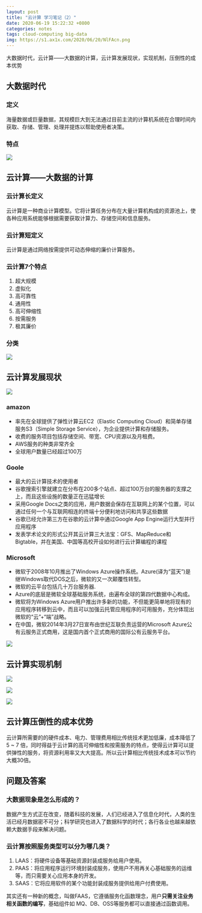 ```yaml
---
layout: post
title: "云计算 学习笔记（2）"
date: 2020-06-19 15:22:32 +0800
categories: notes
tags: cloud-computing big-data
img: https://s1.ax1x.com/2020/06/20/NlFAcn.png
---
```

大数据时代，云计算——大数据的计算，云计算发展现状，实现机制，压倒性的成本优势


## 大数据时代

### 定义

海量数据或巨量数据，其规模巨大到无法通过目前主流的计算机系统在合理时间内获取、存储、管理、处理并提炼以帮助使用者决策。

### 特点

![](https://s1.ax1x.com/2020/06/20/NlNCUU.png)

## 云计算——大数据的计算

### 云计算长定义

云计算是一种商业计算模型。它将计算任务分布在大量计算机构成的资源池上，使各种应用系统能够根据需要获取计算力、存储空间和信息服务。

### 云计算短定义

云计算是通过网络按需提供可动态伸缩的廉价计算服务。

### 云计算7个特点

1. 超大规模
2. 虚拟化
3. 高可靠性
4. 通用性
5. 高可伸缩性
6. 按需服务
7. 极其廉价

### 分类

![](https://s1.ax1x.com/2020/06/20/NlN9ET.png)

## 云计算发展现状

![](https://s1.ax1x.com/2020/06/20/NltzD0.png)

### amazon

* 率先在全球提供了弹性计算云EC2（Elastic Computing Cloud）和简单存储服务S3（Simple Storage Service），为企业提供计算和存储服务。
* 收费的服务项目包括存储空间、带宽、CPU资源以及月租费。
* AWS服务的种类非常齐全
* 全球用户数量已经超过100万

### Goole

* 最大的云计算技术的使用者
* 谷歌搜索引擎就建立在分布在200多个站点、超过100万台的服务器的支撑之上，而且这些设施的数量正在迅猛增长
* 采用Google Docs之类的应用，用户数据会保存在互联网上的某个位置，可以通过任何一个与互联网相连的终端十分便利地访问和共享这些数据
* 谷歌已经允许第三方在谷歌的云计算中通过Google App Engine运行大型并行应用程序
* 发表学术论文的形式公开其云计算三大法宝：GFS、MapReduce和Bigtable，并在美国、中国等高校开设如何进行云计算编程的课程

### Microsoft

* 微软于2008年10月推出了Windows Azure操作系统。Azure(译为“蓝天”)是继Windows取代DOS之后，微软的又一次颠覆性转型。
* 微软的云平台包括几十万台服务器.
* Azure的底层是微软全球基础服务系统，由遍布全球的第四代数据中心构成。
* 微软将为Windows Azure用户推出许多新的功能，不但能更简单地将现有的应用程序转移到云中，而且可以加强云托管应用程序的可用服务，充分体现出微软的“云”+“端”战略。
* 在中国，微软2014年3月27日宣布由世纪互联负责运营的Microsoft Azure公有云服务正式商用，这是国内首个正式商用的国际公有云服务平台。

![](https://s1.ax1x.com/2020/06/20/NltO3j.png)

## 云计算实现机制

![](https://s1.ax1x.com/2020/06/20/NltXgs.png)

![](https://s1.ax1x.com/2020/06/20/Nltxuq.png)

![](https://s1.ax1x.com/2020/06/20/Nltjvn.png)

## 云计算压倒性的成本优势

云计算所需要的的硬件成本、电力、管理费用相比传统技术更加低廉，成本降低了 5 ~ 7 倍，同时得益于云计算的高可伸缩性和按需服务的特点，使得云计算可以提供弹性的服务，将资源利用率又大大提高。所以云计算相比传统技术成本可以节约大概30倍。



## 问题及答案

### 大数据现象是怎么形成的？

数据产生方式正在改变，随着科技的发展，人们已经进入了信息化时代，人类的生活已经月数据密不可分；科学研究也进入了数据科学的时代；各行各业也越来越依赖大数据手段来解决问题。

### 云计算按照服务类型可以分为哪几类？

1. LAAS：将硬件设备等基础资源封装成服务给用户使用。
2. PAAS：将应用程序运行环境封装成服务，使用户不用再关心基础服务的运维等，而只需要关心应用本身的开发。
3. SAAS：它将应用软件的某个功能封装成服务提供给用户付费使用。

其实还有一种新的概念，叫做FAAS，它遵循服务化函数理念，用户**只需关注业务相关函数的编写**，基础组件如 MQ、DB、OSS等服务都可以直接通过函数调用。


